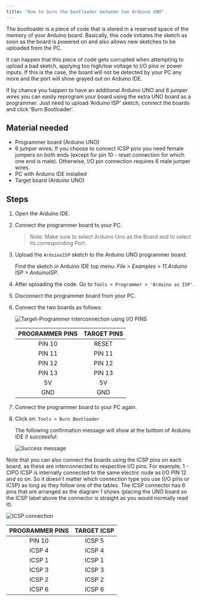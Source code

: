 ```yaml
---
title: "How to burn the bootloader between two Arduino UNO"
---
```


The bootloader is a piece of code that is stored in a reserved space of the memory of your Arduino board. Basically, this code initiates the sketch as soon as the board is powered on and also allows new sketches to be uploaded from the PC.

It can happen that this piece of code gets corrupted when attempting to upload a bad sketch, applying too high/low voltage to I/O pins or power inputs. If this is the case, the board will not be detected by your PC any more and the port will show grayed out on Arduino IDE.

If by chance you happen to have an additional Arduino UNO and 6 jumper wires you can easily reprogram your board using the extra UNO board as a programmer. Just need to upload ‘Arduino ISP’ sketch, connect the boards and click ‘Burn Bootloader’.

## Material needed

* Programmer board (Arduino UNO)
* 6 jumper wires: If you choose to connect ICSP pins you need female jumpers on both ends (except for pin 10 - reset connection for which one end is male). Otherwise, I/O pin connection requires 6 male jumper wires.
* PC with Arduino IDE installed
* Target board (Arduino UNO)

## Steps

1. Open the Arduino IDE.

2. Connect the programmer board to your PC.

   > Note: Make sure to select Arduino Uno as the Board and to select its corresponding Port.

3. Upload the `ArduinoISP` sketch to the Arduino UNO programmer board.

   Find the sketch in Arduino IDE top menu: *File > Examples > 11.Arduino ISP > ArduinoISP*.

4. After uploading the code. Go to `Tools > Programmer > 'Arduino as ISP'`.

5. Disconnect the programmer board from your PC.

6. Connect the two boards as follows:

   ![Target-Programmer interconnection using I/O PINS](img/ICSP.png)

   | PROGRAMMER PINS | TARGET PINS |
   |:---------------:|:-----------:|
   | PIN 10          | RESET       |
   | PIN 11          | PIN 11      |
   | PIN 12          | PIN 12      |
   | PIN 13          | PIN 13      |
   | 5V              | 5V          |
   | GND             | GND         |

7. Connect the programmer board to your PC again.

8. Click on: `Tools > Burn Bootloader`

   The following confirmation message will show at the bottom of Arduino IDE if successful:

   ![Success message](img/SuccessBootloader.png)

Note that you can also connect the boards using the ICSP pins on each board, as these are interconnected to respective I/O pins. For example, 1 - CIPO ICSP is internally connected to the same electric node as I/O PIN 12 and so on. So it doesn't matter which connection type you use (I/O pins or ICSP) as long as they follow one of the tables. The ICSP connector has 6 pins that are arranged as the diagram 1 shows (placing the UNO board so the ICSP label above the connector is straight as you would normally read it).

![ICSP connection](img/ICSP.png)

| PROGRAMMER PINS | TARGET ICSP |
|:---------------:|:-----------:|
| PIN 10 | ICSP 5 |
| ICSP 4 | ICSP 4 |
| ICSP 1 | ICSP 1 |
| ICSP 3 | ICSP 3 |
| ICSP 2 | ICSP 2 |
| ICSP 6 | ICSP 6 |
